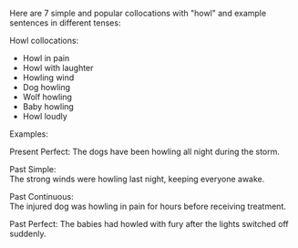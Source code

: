 Here are 7 simple and popular collocations with "howl" and example sentences in different tenses:

Howl collocations:

- Howl in pain
- Howl with laughter
- Howling wind  
- Dog howling 
- Wolf howling
- Baby howling
- Howl loudly

Examples:   

Present Perfect: 
The dogs have been howling all night during the storm.

Past Simple:   
The strong winds were howling last night, keeping everyone awake.

Past Continuous:  
The injured dog was howling in pain for hours before receiving treatment.   

Past Perfect:
The babies had howled with fury after the lights switched off suddenly.